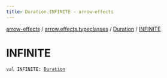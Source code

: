 ```yaml
---
title: Duration.INFINITE - arrow-effects
---
```


[arrow-effects](../../index.html) / [arrow.effects.typeclasses](../index.html) / [Duration](index.html) / [INFINITE](./-i-n-f-i-n-i-t-e.html)

# INFINITE

`val INFINITE: `[`Duration`](index.html)